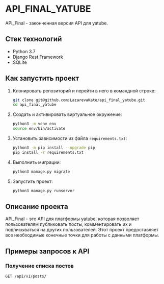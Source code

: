 # API_FINAL_YATUBE

API_Final - законченная версия API для yatube.

## Стек технологий

- Python 3.7
- Django Rest Framework
- SQLite

## Как запустить проект

1. Клонировать репозиторий и перейти в него в командной строке:
    ```sh
    git clone git@github.com:LazarevaKate/api_final_yatube.git
    cd api_final_yatube
    ```

2. Создать и активировать виртуальное окружение:
    ```sh
    python3 -m venv env
    source env/bin/activate
    ```

3. Установить зависимости из файла `requirements.txt`:
    ```sh
    python3 -m pip install --upgrade pip
    pip install -r requirements.txt
    ```

4. Выполнить миграции:
    ```sh
    python3 manage.py migrate
    ```

5. Запустить проект:
    ```sh
    python3 manage.py runserver
    ```

## Описание проекта

API_Final - это API для платформы yatube, которая позволяет пользователям публиковать посты, комментировать их и подписываться на других пользователей. Этот проект предоставляет все необходимые конечные точки для работы с данными платформы.

## Примеры запросов к API

### Получение списка постов

```http
GET /api/v1/posts/